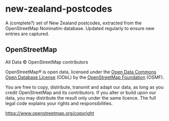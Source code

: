 # new-zealand-postcodes

A (complete?) set of New Zealand postcodes, extracted from the OpenStreetMap Nominatim database. Updated regularly to ensure new entries are captured.

## OpenStreetMap

All Data © OpenStreetMap contributors

OpenStreetMap® is open data, licensed under the [Open Data Commons Open Database License](https://opendatacommons.org/licenses/odbl/) (ODbL) by the [OpenStreetMap Foundation](https://wiki.osmfoundation.org/wiki/Main_Page) (OSMF).

You are free to copy, distribute, transmit and adapt our data, as long as you credit OpenStreetMap and its contributors. If you alter or build upon our data, you may distribute the result only under the same licence. The full legal code explains your rights and responsibilities.

https://www.openstreetmap.org/copyright
